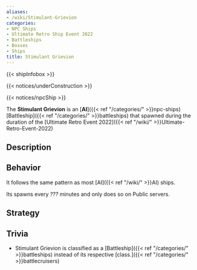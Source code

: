```yaml
---
aliases:
- /wiki/Stimulant-Grievion
categories:
- NPC Ships
- Ultimate Retro Ship Event 2022
- Battleships
- Bosses
- Ships
title: Stimulant Grievion
---  
```


{{< shipInfobox >}}   

{{< notices/underConstruction >}}   

{{< notices/npcShip >}} 

The **Stimulant Grievion** is an [**AI**]({{< ref "/categories/" >}}npc-ships) [Battleship]({{< ref "/categories/" >}}battleships) that spawned during the duration of the [Ultimate Retro Event 2022]({{< ref "/wiki/" >}}Ultimate-Retro-Event-2022)

## Description

## Behavior

It follows the same pattern as most [AI]({{< ref "/wiki/" >}}AI) ships.

Its spawns every _???_ minutes and only does so on Public servers.

## Strategy

## Trivia

- Stimulant Grievion is classified as a [Battleship]({{< ref "/categories/" >}}battleships) instead of its respective [class.]({{< ref "/categories/" >}}battlecruisers)